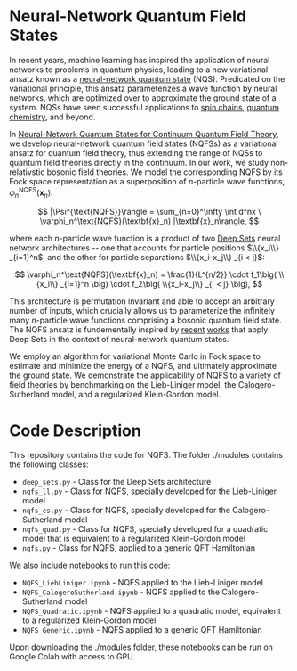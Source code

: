 # Neural-Network Quantum Field States

In recent years, machine learning has inspired the application of neural networks to problems in quantum physics, leading to a new variational ansatz known as a [neural-network quantum state](https://www.science.org/doi/10.1126/science.aag2302) (NQS). Predicated on the variational principle, this ansatz parameterizes a wave function by neural networks, which are optimized over to approximate the ground state of a system. NQSs have seen successful applications to [spin chains](https://www.nature.com/articles/s41567-019-0545-1), [quantum chemistry](https://journals.aps.org/prresearch/abstract/10.1103/PhysRevResearch.2.033429), and beyond.

In [Neural-Network Quantum States for Continuum Quantum Field Theory](https://arxiv.org/abs/2212.00782), we develop neural-network quantum field states (NQFSs) as a variational ansatz for quantum field theory, thus extending the range of NQSs to quantum field theories directly in the continuum. In our work, we study non-relativstic bosonic field theories. We model the corresponding NQFS by its Fock space representation as a superposition of $n$-particle wave functions, $\varphi_n^\text{NQFS}(\textbf{x}_n)$:

$$ |\Psi^{\text{NQFS}}\rangle = \sum_{n=0}^\infty \int d^nx \ \varphi_n^\text{NQFS}(\textbf{x}_n) |\textbf{x}_n\rangle, $$

where each $n$-particle wave function is a product of two [Deep Sets](https://arxiv.org/abs/1703.06114) neural network architectures -- one that accounts for particle positions $\\{x_i\\} _{i=1}^n$, and the other for particle separations $\\{x_i-x_j\\} _{i < j}$:

$$ \varphi_n^\text{NQFS}(\textbf{x}_n) = \frac{1}{L^{n/2}} \cdot f_1\big( \\{x_i\\} _{i=1}^n \big) \cdot f_2\big( \\{x_i-x_j\\} _{i < j} \big), $$

This architecture is permutation invariant and able to accept an arbitrary number of inputs, which crucially allows us to parameterize the infinitely many $n$-particle wave functions comprising a bosonic quantum field state. The NQFS ansatz is fundementally inspired by [recent](https://journals.aps.org/prresearch/abstract/10.1103/PhysRevResearch.4.023138) [works](https://journals.aps.org/prl/abstract/10.1103/PhysRevLett.127.022502) that apply Deep Sets in the context of neural-network quantum states.

We employ an algorithm for variational Monte Carlo in Fock space to estimate and minimize the energy of a NQFS, and ultimately approximate the ground state. We demonstrate the applicability of NQFS to a variety of field theories by benchmarking on the Lieb-Liniger model, the Calogero-Sutherland model, and a regularized Klein-Gordon model.


# Code Description
This repository contains the code for NQFS. The folder ./modules contains the following classes:
* `deep_sets.py` - Class for the Deep Sets architecture
* `nqfs_ll.py` - Class for NQFS, specially developed for the Lieb-Liniger model
* `nqfs_cs.py` - Class for NQFS, specially developed for the Calogero-Sutherland model
* `nqfs_quad.py` - Class for NQFS, specially developed for a quadratic model that is equivalent to a regularized Klein-Gordon model
* `nqfs.py` - Class for NQFS, applied to a generic QFT Hamiltonian


We also include notebooks to run this code: 
* `NQFS_LiebLiniger.ipynb` - NQFS applied to the Lieb-Liniger model 
* `NQFS_CalogeroSutherland.ipynb` - NQFS applied to the Calogero-Sutherland model
* `NQFS_Quadratic.ipynb` - NQFS applied to a quadratic model, equivalent to a regularized Klein-Gordon model
* `NQFS_Generic.ipynb` - NQFS applied to a generic QFT Hamiltonian

Upon downloading the ./modules folder, these notebooks can be run on Google Colab with access to GPU.
